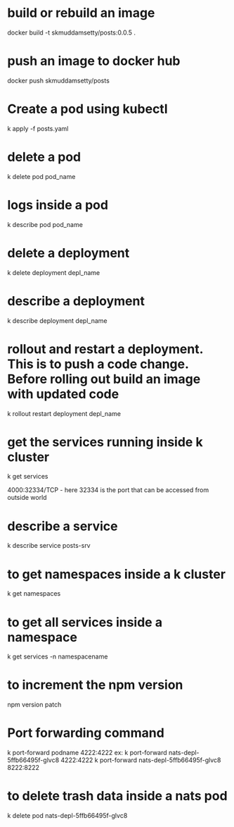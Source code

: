 # build or rebuild an image

docker build -t skmuddamsetty/posts:0.0.5 .

# push an image to docker hub

docker push skmuddamsetty/posts

# Create a pod using kubectl

k apply -f posts.yaml

# delete a pod

k delete pod pod_name

# logs inside a pod

k describe pod pod_name

# delete a deployment

k delete deployment depl_name

# describe a deployment

k describe deployment depl_name

# rollout and restart a deployment. This is to push a code change. Before rolling out build an image with updated code

k rollout restart deployment depl_name

# get the services running inside k cluster

k get services

4000:32334/TCP - here 32334 is the port that can be accessed from outside world

# describe a service

k describe service posts-srv

# to get namespaces inside a k cluster

k get namespaces

# to get all services inside a namespace

k get services -n namespacename

# to increment the npm version

npm version patch

# Port forwarding command

k port-forward podname 4222:4222
ex: k port-forward nats-depl-5ffb66495f-glvc8 4222:4222
k port-forward nats-depl-5ffb66495f-glvc8 8222:8222

# to delete trash data inside a nats pod

k delete pod nats-depl-5ffb66495f-glvc8
